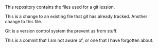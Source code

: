 This repository contains the files used for a git lession.

This is a change to an existing file that git has already tracked.
Another change to this file.

Git is a version control system the prevent us from stuff.

This is a commit that I am not aware of, or one that I have forgotten about.

